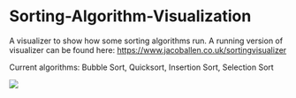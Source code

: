 # Sorting-Algorithm-Visualization
A visualizer to show how some sorting algorithms run.
A running version of visualizer can be found here: https://www.jacoballen.co.uk/sortingvisualizer

Current algorithms: Bubble Sort, Quicksort, Insertion Sort, Selection Sort

![](https://i.imgur.com/i2yDpb9.gif)
